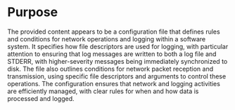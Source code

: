 # Purpose
The provided content appears to be a configuration file that defines rules and conditions for network operations and logging within a software system. It specifies how file descriptors are used for logging, with particular attention to ensuring that log messages are written to both a log file and STDERR, with higher-severity messages being immediately synchronized to disk. The file also outlines conditions for network packet reception and transmission, using specific file descriptors and arguments to control these operations. The configuration ensures that network and logging activities are efficiently managed, with clear rules for when and how data is processed and logged.
